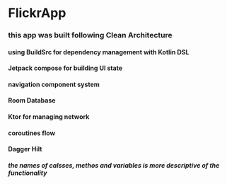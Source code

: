 # FlickrApp


<h3> this app was built following Clean Architecture 
<h4> using BuildSrc for dependency management with Kotlin DSL
<h4> Jetpack compose for building UI state
<h4> navigation component system
<h4> Room Database
<h4> Ktor for managing network
<h4> coroutines flow
<h4> Dagger Hilt

<h5>the names of calsses, methos and variables is more descriptive of the functionality 

